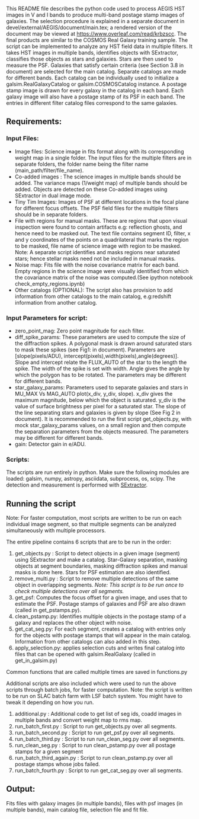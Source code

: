 This README file describes the python code used to process AEGIS HST images in V and I bands to produce multi-band postage stamp images of galaxies. The selection procedure is explained in a separate document in devel/external/AEGIS/document/main.tex; a rendered version of the document may be viewed at https://www.overleaf.com/read/krbzscc. 
The final products are similar to the COSMOS Real Galaxy training sample.
The script can be implemented to analyze any HST field data in multiple filters. It takes HST images in multiple bands, identifies objects with SExtractor, classifies those objects as stars and galaxies. Stars are then used to measure the PSF. Galaxies that satisfy certain criteria (see Section 3.8 in document) are selected for the main catalog. Separate catalogs are made for different bands. Each catalog can be individually used to initialize a galsim.RealGalaxyCatalog or galsim.COSMOSCatalog instance.  A postage stamp image is drawn for every galaxy in the catalog in each band. Each galaxy image will also have a postage stamp of its PSF in each band. The entries in different filter catalog files correspond to the same galaxies.

## Requirements:
### Input Files:
* Image files: Science image in fits format along with its corresponding weight map in a single folder. The input files for the multiple filters are in separate folders, the folder name being the filter name (main_path/filter/file_name).
* Co-added images : The science images in multiple bands should be added. The variance maps (1/weight map) of multiple bands should be added. Objects are detected on these Co-added images using SExtractor in dual image mode.  
* Tiny Tim Images: Images of PSF at different locations in the focal plane for different focus offsets. The PSF field files for the multiple filters should be in  separate folders.
* File with regions for manual masks. These are regions that upon visual inspection were found to contain artifacts e.g: reflection ghosts, and hence need to be masked out. The text file contains segment ID, filter, x and y coordinates of the points on a quadrilateral that marks the region to be masked, file name of science image with region to be masked. Note: A separate script identifies and masks regions near saturated stars; hence stellar masks need not be included in manual masks.
* Noise map: Fits file with the noise covariance matrix for each band. Empty regions in the science image were visually identified from which the covariance matrix of the noise was computed.(See ipython notebook check_empty_regions.ipynb)
* Other catalogs (OPTIONAL): The script also has provision to add information from other catalogs to the main catalog, e.g:redshift information from another catalog.

### Input Parameters for script:
* zero_point_mag: Zero point magnitude for each filter.
* diff_spike_params: These parameters are used to compute the size of the diffraction spikes. A polygonal mask is drawn around saturated stars to mask these spikes (see Fig1: in document). Parameters are [slope(pixels/ADU), intercept(pixels),width(pixels),angle(degrees)]. Slope and intercept relate the FLUX_AUTO of the star to the length the spike. The width of the spike is set with width. Angle gives the angle by which the polygon has to be rotated. The parameters may be different for different bands. 
* star_galaxy_params: Parameters used to separate galaxies and stars in MU_MAX Vs MAG_AUTO plot(x_div, y_div, slope). x_div gives the maximum magnitude, below which the object is saturated. y_div is the value of surface brightness per pixel for a saturated star. The slope of the line separating stars and galaxies is given by slope (See Fig 2 in document). It is recommended to run the first script get_objects.py, with mock star_galaxy_params values, on a small region and then compute the separation parameters from the objects measured. The parameters may be different for different bands.
* gain: Detector gain in e/ADU. 

### Scripts: 
The scripts are run entirely in python. Make sure the following modules are loaded:
galsim, numpy, astropy, asciidata, subprocess, os, scipy.
The detection and measurement is performed with [SExtractor](http://www.astromatic.net/software/sextractor).

## Running the script
Note: For faster computation, most scripts are written to be run on each individual image segment, so that multiple segments can be analyzed simultaneously with multiple processors.

The entire pipeline contains 6 scripts that are to be run in the order:

1. get_objects.py : Script to detect objects in a given image (segment) using SExtractor and make a catalog. Star-Galaxy separation, masking objects at segment boundaries, masking diffraction spikes and manual masks is done here. Stars for PSF estimation are also identified. 
2. remove_multi.py : Script to remove multiple detections of the same object in overlapping segments. *Note: This script is to be run once to check multiple detections over all segments.*
3. get_psf: Computes the focus offset for a given image, and uses that to estimate the PSF. Postage stamps of galaxies and PSF  are also drawn (called in get_pstamps.py).
4. clean_pstamp.py: Identifies multiple objects in the postage stamp of a galaxy and replaces the other object with noise.  
5. get_cat_seg.py: For each segment, creates a catalog with entries only for the objects with postage stamps that will appear in the main catalog. Information from other catalogs can also added in this step.
6. apply_selection.py: applies selection cuts and writes final catalog into files that can be opened with galsim.RealGalaxy (called in get_in_galsim.py)

Common functions that are called multiple times are saved in functions.py

Additional scripts are also included which were used to run the above scripts through batch jobs, for faster computation. Note: the script is written to be run on SLAC batch farm with LSF batch system. You might have to tweak it depending on how you run.

 1. additional.py : Additional code to get list of seg ids, coadd images in multiple bands and convert weight map to rms map.
 2. run_batch_first.py : Script to run get_objects.py over all segments.
 3. run_batch_second.py : Script to run get_psf.py over all segments.
 4. run_batch_third.py : Script to run run_clean_seg.py  over all segments.
 5. run_clean_seg.py : Script to run clean_pstamp.py over all postage stamps for a given segment
 6. run_batch_third_again.py : Script to run clean_pstamp.py over all postage stamps whose jobs failed.
 7. run_batch_fourth.py : Script to run get_cat_seg.py  over all segments.

## Output:
Fits files with galaxy images (in multiple bands), files with psf images (in 
multiple bands), main catalog file, selection file and fit file.
